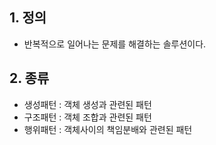 ## 1. 정의
* 반복적으로 일어나는 문제를 해결하는 솔루션이다.

## 2. 종류
* 생성패턴 : 객체 생성과 관련된 패턴
* 구조패턴 : 객체 조합과 관련된 패턴
* 행위패턴 : 객체사이의 책임분배와 관련된 패턴